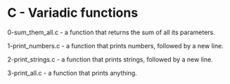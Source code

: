 # C - Variadic functions

0-sum_them_all.c - a function that returns the sum of all its parameters.

1-print_numbers.c - a function that prints numbers, followed by a new line.

2-print_strings.c - a function that prints strings, followed by a new line.

3-print_all.c - a function that prints anything.